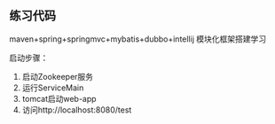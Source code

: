 ## 练习代码

maven+spring+springmvc+mybatis+dubbo+intellij 模块化框架搭建学习

启动步骤：
1. 启动Zookeeper服务
2. 运行ServiceMain
3. tomcat启动web-app
4. 访问http://localhost:8080/test